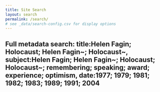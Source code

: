```yaml
---
title: Site Search
layout: search
permalink: /search/
# see _data/search-config.csv for display options
---
```


## Full metadata search: title:Helen Fagin; Holocaust; Helen Fagin~; Holocaust~, subject:Helen Fagin; Helen Fagin~; Holocaust; Holocaust~; remembering; speaking; award; experience; optimism, date:1977; 1979; 1981; 1982; 1983; 1989; 1991; 2004

